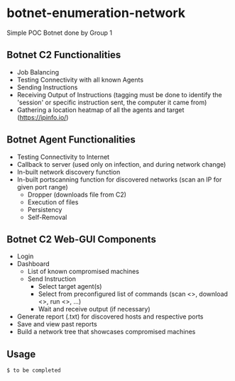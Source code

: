 # botnet-enumeration-network
Simple POC Botnet done by Group 1

## Botnet C2 Functionalities
* Job Balancing
* Testing Connectivity with all known Agents
* Sending Instructions
* Receiving Output of Instructions (tagging must be done to identify the 'session' or specific instruction sent, the computer it came from)
* Gathering a location heatmap of all the agents and target (https://ipinfo.io/<ip>)

## Botnet Agent Functionalities
* Testing Connectivity to Internet
* Callback to server (used only on infection, and during network change)
* In-built network discovery function
* In-built portscanning function for discovered networks (scan an IP for given port range)
  * Dropper (downloads file from C2)
  * Execution of files
  * Persistency
  * Self-Removal

## Botnet C2 Web-GUI Components
* Login
* Dashboard
  * List of known compromised machines
  * Send Instruction
    * Select target agent(s)
    * Select from preconfigured list of commands (scan <>, download <>, run <>, ...)
    * Wait and receive output (if necessary)
* Generate report (.txt) for discovered hosts and respective ports
* Save and view past reports
* Build a network tree that showcases compromised machines

## Usage
```console
$ to be completed
```
